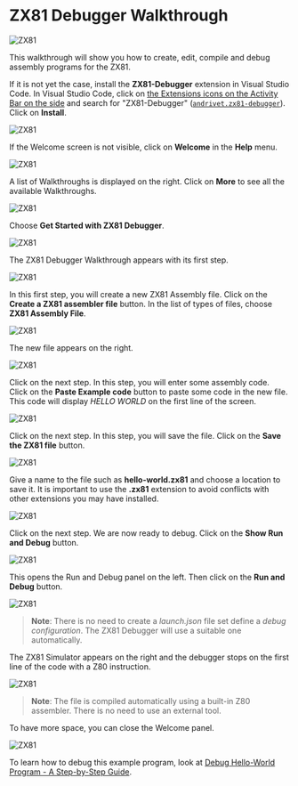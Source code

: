 # ZX81 Debugger Walkthrough

![ZX81](../../assets/ZX81.png)

This walkthrough will show you how to create, edit, compile and debug assembly programs for the ZX81.

If it is not yet the case, install the **ZX81-Debugger** extension in Visual Studio Code. In Visual Studio Code, click on [the Extensions icons on the Activity Bar on the side](https://code.visualstudio.com/docs/editor/extension-marketplace) and search for "ZX81-Debugger" ([`andrivet.zx81-debugger`](https://marketplace.visualstudio.com/items?itemName=andrivet.zx81-debugger)). Click on **Install**.

![ZX81](./images/install.png)

If the Welcome screen is not visible, click on **Welcome** in the **Help** menu.

![ZX81](./images/welcome00.png)

A list of Walkthroughs is displayed on the right. Click on **More** to see all the available Walkthroughs.

![ZX81](./images/welcome01.png)

Choose **Get Started with ZX81 Debugger**.

![ZX81](./images/welcome02.png)

The ZX81 Debugger Walkthrough appears with its first step.

![ZX81](./images/welcome03.png)

In this first step, you will create a new ZX81 Assembly file. Click on the **Create a ZX81 assembler file** button. In the list of types of files, choose **ZX81 Assembly File**.

![ZX81](./images/welcome04.png)

The new file appears on the right.

![ZX81](./images/welcome05.png)

Click on the next step. In this step, you will enter some assembly code.  Click on the **Paste Example code** button to paste some code in the new file. This code will display _HELLO WORLD_ on the first line of the screen.

![ZX81](./images/welcome06.png)

Click on the next step. In this step, you will save the file. Click on the **Save the ZX81 file** button.

![ZX81](./images/welcome07.png)

Give a name to the file such as **hello-world.zx81** and choose a location to save it. It is important to use the **.zx81** extension to avoid conflicts with other extensions you may have installed.

![ZX81](./images/welcome08.png)

Click on the next step. We are now ready to debug. Click on the **Show Run and Debug** button.

![ZX81](./images/welcome09.png)

This opens the Run and Debug panel on the left. Then click on the **Run and Debug** button.

![ZX81](./images/welcome10.png)

> **Note**: There is no need to create a _launch.json_ file set define a _debug configuration_. The ZX81 Debugger will use a suitable one automatically.

The ZX81 Simulator appears on the right and the debugger stops on the first line of the code with a Z80 instruction. 

![ZX81](./images/welcome11.png)

> **Note**: The file is compiled automatically using a built-in Z80 assembler. There is no need to use an external tool.

To have more space, you can close the Welcome panel.

![ZX81](./images/welcome12.png)

To learn how to debug this example program, look at [Debug Hello-World Program - A Step-by-Step Guide](./debug.md).
